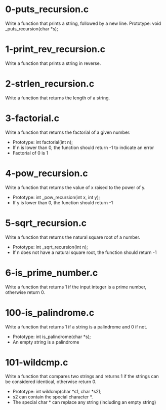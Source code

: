 # 0-puts_recursion.c
Write a function that prints a string, followed by a new line.
Prototype: void _puts_recursion(char *s);

# 1-print_rev_recursion.c
Write a function that prints a string in reverse.

# 2-strlen_recursion.c
Write a function that returns the length of a string.

# 3-factorial.c
Write a function that returns the factorial of a given number.

+ Prototype: int factorial(int n);
+ If n is lower than 0, the function should return -1 to indicate an error
+ Factorial of 0 is 1

# 4-pow_recursion.c
Write a function that returns the value of x raised to the power of y.

+ Prototype: int _pow_recursion(int x, int y);
+ If y is lower than 0, the function should return -1

# 5-sqrt_recursion.c
Write a function that returns the natural square root of a number.

+ Prototype: int _sqrt_recursion(int n);
+ If n does not have a natural square root, the function should return -1

# 6-is_prime_number.c
Write a function that returns 1 if the input integer is a prime number, otherwise return 0.

# 100-is_palindrome.c
Write a function that returns 1 if a string is a palindrome and 0 if not.

+ Prototype: int is_palindrome(char *s);
+ An empty string is a palindrome

# 101-wildcmp.c
Write a function that compares two strings and returns 1 if the strings can be considered identical, otherwise return 0.

+ Prototype: int wildcmp(char *s1, char *s2);
+ s2 can contain the special character *.
+ The special char * can replace any string (including an empty string)
